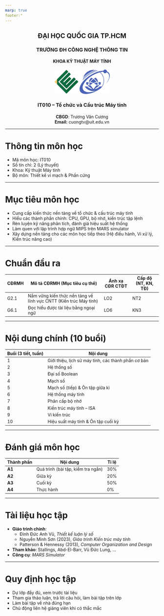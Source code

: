 ```yaml
---
marp: true
footer:"
---
```

<!-- _class: lead -->
<!-- paginate: false -->

<style>
    /* Cover slide (lead): centers content */
    section.lead {
        display: flex;
        flex-direction: column;
        justify-content: center;
        align-items: center;
        text-align: center;
        padding: 0 60px;
    }
    
    /* Regular slides: aligns content to top-left */
    section:not(.lead) {
        display: flex;
        flex-direction: column;
        justify-content: flex-start;
        align-items: flex-start;
        text-align: left;
        font-size: 25px;
        line-height: 1.3;
        padding: 120px 50px 50px 50px; /* Top, Right, Bottom, Left */
    }
    section:not(.lead) h1 {
        position: absolute;
        top: 30px;
        left: 0;
        right: 0;
        padding: 0 50px;
        border-bottom: 1px solid #ccc;
        border-top: 1px solid #ccc;
        padding-bottom: 10px;
        margin: 0;
    }
</style>

<div style="text-align:center;">

## ĐẠI HỌC QUỐC GIA TP.HCM
### TRƯỜNG ĐH CÔNG NGHỆ THÔNG TIN
#### KHOA KỸ THUẬT MÁY TÍNH

<img src="./ce.png" height="80">  
<img src="./uit.png" height="80"> 

### IT010 – Tổ chức và Cấu trúc Máy tính
</div>

<div style="text-align:center; margin-top:20px;"> 
<b> CBGD</b>: Trương Văn Cương <br>
<b> Email:</b>  cuongtv@uit.edu.vn
</div>

---
<!-- footer:  "**IT010 - Tổ chức & Cấu trúc Máy tính** | ThS Trương Văn Cương" -->

# Thông tin môn học

- Mã môn học: IT010
- Số tín chỉ: 2 (Lý thuyết)
- Khoa: Kỹ thuật Máy tính
- Bộ môn: Thiết kế vi mạch & Phần cứng

---

# Mục tiêu môn học

- Cung cấp kiến thức nền tảng về tổ chức & cấu trúc máy tính
- Hiểu các thành phần chính: CPU, GPU, bộ nhớ, kiến trúc tập lệnh
- Rèn luyện kỹ năng phân tích, đánh giá hiệu suất hệ thống
- Làm quen với lập trình hợp ngữ MIPS trên MARS simulator
- Xây dựng nền tảng cho các môn học tiếp theo (Hệ điều hành, Vi xử lý, Kiến trúc nâng cao)

---

# Chuẩn đầu ra

| CĐRMH | Mô tả CĐRMH (Mục tiêu cụ thể)                                       | Ánh xạ CĐR CTĐT | Cấp độ (NT, KN, TĐ) |
|--------|---------------------------------------------------------------------|------------------|---------------------|
| G2.1   | Nắm vững kiến thức nền tảng về lĩnh vực CNTT (Kiến trúc Máy tính) | LO2              | NT2                |
| G6.1   | Đọc hiểu được tài liệu bằng ngoại ngữ                              | LO6              | KN3                |


---

# Nội dung chính (10 buổi)

| Buổi (3 tiết, tuần) | Nội dung                                 |
|---------------------|------------------------------------------|
| 1                   | Giới thiệu, lịch sử máy tính, các thành phần cơ bản |
| 2                   | Hệ thống số                              |
| 3                   | Đại số Boolean                           |
| 4                   | Mạch số                                  |
| 5                   | Mạch số (tiếp) & Ôn tập giữa kì         |
| 6                   | Hệ thống máy tính                        |
| 7                   | Phân cấp bộ nhớ                          |
| 8                   | Kiến trúc máy tính – ISA                |
| 9                   | Vi kiến trúc                 |
| 10                  | Hiệu suất máy tính & Ôn tập cuối kỳ     |


---

# Đánh giá môn học

| Thành phần | Nội dung                         | Tỉ lệ |
|------------|----------------------------------|-------|
| **A1**     | Quá trình (bài tập, kiểm tra ngắn) | 30%  |
| **A2**     | Giữa kỳ                          | 20%  |
| **A3**     | Cuối kỳ                          | 50%  |
| **A4**     | Thực hành                        | 0%   |

---

# Tài liệu học tập

- **Giáo trình chính**:
    - Đinh Đức Anh Vũ, *Thiết kế luận lý số*
    - Nguyễn Minh Sơn (2023), *Giáo trình Kiến trúc máy tính*
    - Patterson & Hennessy (2013), *Computer Organization and Design*
- **Tham khảo**: Stallings, Abd-El-Barr, Vũ Đức Lung, …
- **Công cụ**: *MARS Simulator*

---

# Quy định học tập

- Dự lớp đầy đủ, xem trước tài liệu
- Tham gia thảo luận, trả lời câu hỏi, làm bài tập trên lớp
- Làm bài tập về nhà đúng hạn
- Chủ động liên hệ giảng viên khi có thắc mắc  